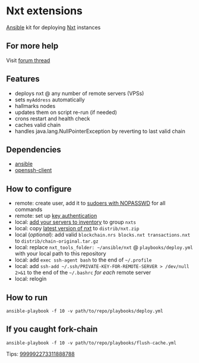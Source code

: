 # Nxt extensions
[Ansible](http://www.ansibleworks.com/) kit for deploying [Nxt](https://bitcointalk.org/index.php?topic=345619.0) instances 

## For more help
Visit [forum thread](https://forums.nxtcrypto.org/viewtopic.php?f=39&t=230)

## Features

* deploys nxt @ any number of remote servers (VPSs)
* sets `myAddress` automatically
* hallmarks nodes
* updates them on script re-run (if needed)
* crons restart and health check 
* caches valid chain
* handles java.lang.NullPointerException by reverting to last valid chain

## Dependencies 

* [ansible](http://www.ansibleworks.com/docs/intro_installation.html)
* [openssh-client](http://lmgtfy.com/?q=how+to+install+openssh-client+on+linux)

## How to configure

* remote: create user, add it to [sudoers with NOPASSWD](http://lmgtfy.com/?q=sudo+nopasswd+all+commands) for all commands 
* remote: set up [key authentication](http://lmgtfy.com/?q=ssh+key+authentication)
* local: [add your servers to inventory](http://www.ansibleworks.com/docs/intro_inventory.html) to group `nxts`
* local: copy [latest version of nxt](https://bitcointalk.org/index.php?topic=345619.0) to `distrib/nxt.zip`
* local (_optional_): add valid `blockchain.nrs blocks.nxt transactions.nxt` to `distrib/chain-original.tar.gz`
* local: replace `nxt_tools_folder: ~/ansible/nxt` @ `playbooks/deploy.yml` with your local path to this repository
* local: add `exec ssh-agent bash` to the end of `~/.profile`
* local: add `ssh-add ~/.ssh/PRIVATE-KEY-FOR-REMOTE-SERVER > /dev/null 2>&1` to the end of the `~/.bashrc` *for each* remote server
* local: relogin

## How to run

`ansible-playbook -f 10 -v path/to/repo/playbooks/deploy.yml`

## If you caught fork-chain

`ansible-playbook -f 10 -v path/to/repo/playbooks/flush-cache.yml`

Tips: [999992273311888788](http://87.230.14.1/nxt/nxt.cgi?action=3000&acc=999992273311888788)
